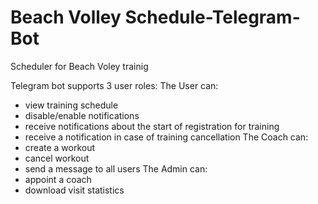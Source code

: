 # Beach Volley Schedule-Telegram-Bot
Scheduler for Beach Voley trainig

Telegram bot supports 3 user roles:
The User can:
- view training schedule
- disable/enable notifications
- receive notifications about the start of registration for training
- receive a notification in case of training cancellation
The Coach can:
- create a workout
- cancel workout
- send a message to all users
The Admin can:
- appoint a coach
- download visit statistics
